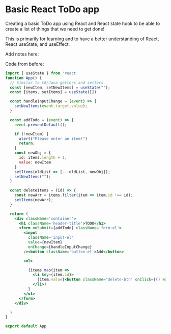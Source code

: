 # Basic React ToDo app

Creating a basic ToDo app using React and React state hook to be able to create a list of things that we need to get done!

This is primarily for learning and to have a better understanding of React, React useState, and useEffect. 

Add notes here:

Code from before:

```jsx
import { useState } from 'react'
function App() {
  // Similar to C#/Java getters and setters
  const [newItem, setNewItems] = useState("");
  const [items, setItems] = useState([])

  const handleInputChange = (event) => {
    setNewItems(event.target.value);
  }

  const addTodo = (event) => {
    event.preventDefault();

    if (!newItem) {
      alert("Please enter an item!")
      return;
    }
    const newObj = {
      id: items.length + 1,
      value: newItem
    }
    setItems(oldList => [...oldList, newObj]);
    setNewItems("");
  }

  const deleteItems = (id) => {
    const newArr = items.filter(item => item.id !== id);
    setItems(newArr);
  }

  return (
    <div className='container'>
      <h1 className='header-title'>TODO</h1>
      <form onSubmit={addTodo} className='form-el'>
        <input
          className='input-el'
          value={newItem}
          onChange={handleInputChange}
        /><button className='button-el'>Add</button>

        <ul>

          {items.map(item =>
            <li key={item.id}>
              {item.value}<button className='delete-btn' onClick={() => deleteItems(item.id)}>X</button>
            </li>)
          }
        </ul>
      </form>
    </div>

  )
}

export default App
```

